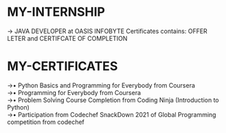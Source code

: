 # MY-INTERNSHIP

-> JAVA DEVELOPER at OASIS INFOBYTE Certificates contains: OFFER LETER and CERTIFCATE OF COMPLETION
#
# MY-CERTIFICATES 

->•	Python Basics and Programming for Everybody from Coursera <br>
->• Programming for Everybody from Coursera<br>
->•	Problem Solving Course Completion from Coding Ninja (Introduction to Python)<br> 
->•	Participation from Codechef SnackDown 2021 of Global Programming competition from codechef<br>
#
